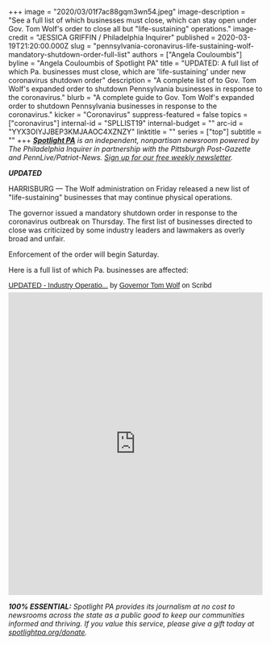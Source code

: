 +++
image = "2020/03/01f7ac88gqm3wn54.jpeg"
image-description = "See a full list of which businesses must close, which can stay open under Gov. Tom Wolf's order to close all but \"life-sustaining\" operations."
image-credit = "JESSICA GRIFFIN / Philadelphia Inquirer"
published = 2020-03-19T21:20:00.000Z
slug = "pennsylvania-coronavirus-life-sustaining-wolf-mandatory-shutdown-order-full-list"
authors = ["Angela Couloumbis"]
byline = "Angela Couloumbis of Spotlight PA"
title = "UPDATED: A full list of which Pa. businesses must close, which are 'life-sustaining' under new coronavirus shutdown order"
description = "A complete list of to Gov. Tom Wolf's expanded order to shutdown Pennsylvania businesses in response to the coronavirus."
blurb = "A complete guide to Gov. Tom Wolf's expanded order to shutdown Pennsylvania businesses in response to the coronavirus."
kicker = "Coronavirus"
suppress-featured = false
topics = ["coronavirus"]
internal-id = "SPLLIST19"
internal-budget = ""
arc-id = "YYX3OIYJJBEP3KMJAAOC4XZNZY"
linktitle = ""
series = ["top"]
subtitle = ""
+++
<a href="https://www.spotlightpa.org/"><i><b>Spotlight PA</b></i></a><i> is an independent, nonpartisan newsroom powered by The Philadelphia Inquirer in partnership with the Pittsburgh Post-Gazette and PennLive/Patriot-News. </i><a href="https://www.spotlightpa.org/newsletters"><i>Sign up for our free weekly newsletter</i></a><i>.</i>

***UPDATED***

HARRISBURG — The Wolf administration on Friday released a new list of "life-sustaining" businesses that may continue physical operations. 

The governor issued a mandatory shutdown order in response to the coronavirus outbreak on Thursday. The first list of businesses directed to close was criticized by some industry leaders and lawmakers as overly broad and unfair. 

Enforcement of the order will begin Saturday.

Here is a full list of which Pa. businesses are affected:

<p  style="   margin: 12px auto 6px auto;   font-family: Helvetica,Arial,Sans-serif;   font-style: normal;   font-variant: normal;   font-weight: normal;   font-size: 14px;   line-height: normal;   font-size-adjust: none;   font-stretch: normal;   -x-system-font: none;   display: block;"   ><a title="View UPDATED - Industry Operation Guidance, March 20, 2020 on Scribd" href="https://www.scribd.com/document/452553026/UPDATED-Industry-Operation-Guidance-March-20-2020#from_embed"  style="text-decoration: underline;">UPDATED - Industry Operatio...</a> by <a title="View Governor Tom Wolf's profile on Scribd" href="https://www.scribd.com/user/277491233/Governor-Tom-Wolf#from_embed"  style="text-decoration: underline;">Governor Tom Wolf</a> on Scribd</p><iframe class="scribd_iframe_embed" title="UPDATED - Industry Operation Guidance, March 20, 2020" src="https://www.scribd.com/embeds/452553026/content?start_page=1&view_mode=scroll&access_key=key-0yHTz3BQSjj6RhRMDyAz" data-auto-height="true" data-aspect-ratio="0.7729220222793488" scrolling="no" width="100%" height="600" frameborder="0"></iframe>

***100% ESSENTIAL:** Spotlight PA provides its journalism at no cost to newsrooms across the state as a public good to keep our communities informed and thriving. If you value this service, please give a gift today at [spotlightpa.org/donate](https://www.spotlightpa.org/donate).*
